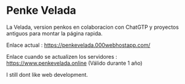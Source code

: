 # Penke Velada

La Velada, version penkos en colaboracion con ChatGTP y proyectos antiguos para montar la página rapida.

Enlace actual : https://penkevelada.000webhostapp.com/

Enlace cuando se actualizen los servidores : https://www.penkevelada.online (Válido durante 1 año)

I still dont like web development.
